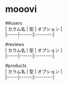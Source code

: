 # mooovi

##users  
| カラム名 | 型 | オプション |  
|:-----|------:|:--------:|  
  

#reviews  
| カラム名 | 型 | オプション |  
|:-----|------:|:--------:|  
  

#products  
| カラム名 | 型 | オプション |  
|:-----|------:|:--------:|
